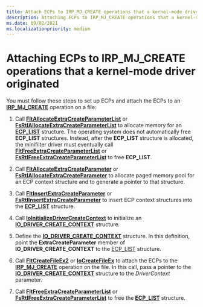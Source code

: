 ```yaml
---
title: Attach ECPs to IRP_MJ_CREATE operations that a kernel-mode driver originated
description: Attaching ECPs to IRP_MJ_CREATE operations that a kernel-mode driver originated
ms.date: 09/02/2021
ms.localizationpriority: medium
---
```


# Attaching ECPs to IRP_MJ_CREATE operations that a kernel-mode driver originated

You must follow these steps to set up ECPs and attach the ECPs to an [**IRP_MJ_CREATE**](./irp-mj-create.md) operation on a file:

1. Call [**FltAllocateExtraCreateParameterList**](/windows-hardware/drivers/ddi/fltkernel/nf-fltkernel-fltallocateextracreateparameterlist) or [**FsRtlAllocateExtraCreateParameterList**](/windows-hardware/drivers/ddi/ntifs/nf-ntifs-fsrtlallocateextracreateparameterlist) to allocate memory for an [**ECP_LIST**](/previous-versions/windows/hardware/drivers/ff540148(v=vs.85)) structure. The operating system does not automatically free **ECP_LIST** structures. Instead, after the **ECP_LIST** structure is allocated, the minifilter driver must eventually call [**FltFreeExtraCreateParameterList**](/windows-hardware/drivers/ddi/fltkernel/nf-fltkernel-fltfreeextracreateparameterlist) or [**FsRtlFreeExtraCreateParameterList**](/windows-hardware/drivers/ddi/ntifs/nf-ntifs-fsrtlfreeextracreateparameterlist) to free **ECP_LIST**.

2. Call [**FltAllocateExtraCreateParameter**](/windows-hardware/drivers/ddi/fltkernel/nf-fltkernel-fltallocateextracreateparameter) or [**FsRtlAllocateExtraCreateParameter**](/windows-hardware/drivers/ddi/ntifs/nf-ntifs-fsrtlallocateextracreateparameter) to allocate paged memory pool for an ECP context structure and to generate a pointer to that structure.

3. Call [**FltInsertExtraCreateParameter**](/windows-hardware/drivers/ddi/fltkernel/nf-fltkernel-fltinsertextracreateparameter) or [**FsRtlInsertExtraCreateParameter**](/windows-hardware/drivers/ddi/ntifs/nf-ntifs-fsrtlinsertextracreateparameter) to insert ECP context structures into the [**ECP_LIST**](/previous-versions/windows/hardware/drivers/ff540148(v=vs.85)) structure.

4. Call [**IoInitializeDriverCreateContext**](/windows-hardware/drivers/ddi/ntddk/nf-ntddk-ioinitializedrivercreatecontext) to initialize an [**IO_DRIVER_CREATE_CONTEXT**](/windows-hardware/drivers/ddi/ntddk/ns-ntddk-_io_driver_create_context) structure.

5. Define the [**IO_DRIVER_CREATE_CONTEXT**](/windows-hardware/drivers/ddi/ntddk/ns-ntddk-_io_driver_create_context) structure. In this definition, point the **ExtraCreateParameter** member of **IO_DRIVER_CREATE_CONTEXT** to the [ECP_LIST](/previous-versions/windows/hardware/drivers/ff540148(v=vs.85)) structure.

6. Call [**FltCreateFileEx2**](/windows-hardware/drivers/ddi/fltkernel/nf-fltkernel-fltcreatefileex2) or [**IoCreateFileEx**](/windows-hardware/drivers/ddi/ntddk/nf-ntddk-iocreatefileex) to attach the ECPs to the [**IRP_MJ_CREATE**](./irp-mj-create.md) operation on the file. In this call, pass a pointer to the [**IO_DRIVER_CREATE_CONTEXT**](/windows-hardware/drivers/ddi/ntddk/ns-ntddk-_io_driver_create_context) structure to the *DriverContext* parameter.

7. Call [**FltFreeExtraCreateParameterList**](/windows-hardware/drivers/ddi/fltkernel/nf-fltkernel-fltfreeextracreateparameterlist) or [**FsRtlFreeExtraCreateParameterList**](/windows-hardware/drivers/ddi/ntifs/nf-ntifs-fsrtlfreeextracreateparameterlist) to free the [**ECP_LIST**](/previous-versions/windows/hardware/drivers/ff540148(v=vs.85)) structure.
